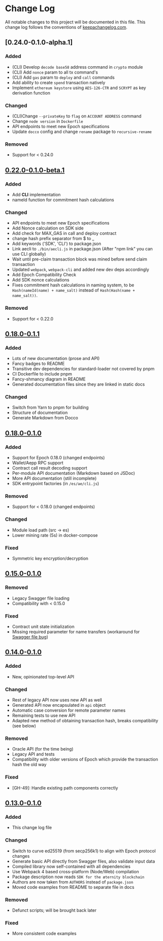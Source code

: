 # Change Log
All notable changes to this project will be documented in this file. This change
log follows the conventions of [keepachangelog.com](http://keepachangelog.com/).

## [0.24.0-0.1.0-alpha.1]
### Added
- (CLI) Develop `decode base58` address command in `crypto` module 
- (CLI) Add `nonce` param to all tx command's 
- (CLI) Add `gas` param to `deploy` and `call` commands
- Add ability to create `spend` transaction natively
- Implement `ethereum keystore` using `AES-126-CTR` and `SCRYPT` as key derivation function

### Changed
- (CLI)Change `--privateKey` to `flag` on `ACCOUNT ADDRESS` command
- Change `node version` in `Dockerfile`
- API endpoints to meet new Epoch specifications
- Update `docco` config and change `rename` package to `recursive-rename`

### Removed
- Support for < 0.24.0


## [0.22.0-0.1.0-beta.1]
### Added
- Add **CLI** implementation
- nameId function for commitment hash calculations

### Changed
- API endpoints to meet new Epoch specifications
- Add Nonce calculation on SDK side
- Add check for MAX_GAS in call and deploy contract
- change hash prefix separator from $ to _
- Add keywords ('SDK', 'CLI') to package.json
- Link aecli to `./bin/aecli.js` in package.json (After "npm link" you can use CLI globally)
- Wait until pre-claim transaction block was mined before send claim transaction
- Updated `webpack`, `webpack-cli` and added new dev deps accordingly
- Add Epoch Compatibility Check
- Add SDK nonce calculations
- Fixes commitment hash calculations in naming system, to be `Hash(nameId(name) + name_salt)` instead of `Hash(Hash(name + name_salt))`.

### Removed
- Support for < 0.22.0

## [0.18.0-0.1.1]
### Added
- Lots of new documentation (prose and API)
- Fancy badges to README
- Transitive dev dependencies for standard-loader not covered by pnpm
- CI Dockerfile to include pnpm
- Fancy-shmancy diagram in README
- Generated documentation files since they are linked in static docs

### Changed
- Switch from Yarn to pnpm for building
- Structure of documentation
- Generate Markdown from Docco

## [0.18.0-0.1.0]
### Added
- Support for Epoch 0.18.0 (changed endpoints)
- Wallet/Aepp RPC support
- Contract call result decoding support
- Per-module API documentation (Markdown based on JSDoc)
- More API documentation (still incomplete)
- SDK entrypoint factories (in `/es/ae/cli.js`)

### Removed
- Support for < 0.18.0 (changed endpoints)

### Changed
- Module load path (src -> es)
- Lower mining rate (5s) in docker-compose

### Fixed
- Symmetric key encryption/decryption

## [0.15.0-0.1.0]
### Removed
- Legacy Swagger file loading
- Compatibility with < 0.15.0

### Fixed
- Contract unit state initialization
- Missing required parameter for name transfers (workaround for
  [Swagger file bug])

[Swagger file bug]: https://www.pivotaltracker.com/n/projects/2124891

## [0.14.0-0.1.0]
### Added
- New, opinionated top-level API

### Changed
- Rest of legacy API now uses new API as well
- Generated API now encapsulated in `api` object
- Automatic case conversion for remote parameter names
- Remaining tests to use new API
- Adapted new method of obtaining transaction hash, breaks compatibility (see
  below)

### Removed
- Oracle API (for the time being)
- Legacy API and tests
- Compatibility with older versions of Epoch which provide the transaction hash
  the old way

### Fixed
- [GH-49]: Handle existing path components correctly

## [0.13.0-0.1.0]
### Added
- This change log file

### Changed
- Switch to curve ed25519 (from secp256k1) to align with Epoch protocol changes
- Generate basic API directly from Swagger files, also validate input data
- Compiled library now self-contained with all dependencies
- Use Webpack 4 based cross-platform (Node/Web) compilation
- Package description now reads `SDK for the æternity blockchain`
- Authors are now taken from `AUTHORS` instead of `package.json`
- Moved code examples from README to separate file in docs

### Removed
- Defunct scripts; will be brought back later

### Fixed
- More consistent code examples

[0.13.0-0.1.0]: https://github.com/aeternity/aepp-sdk-js/compare/v0.10.0-0.1.0...v0.13.0-0.1.0
[0.14.0-0.1.0]: https://github.com/aeternity/aepp-sdk-js/compare/v0.13.0-0.1.0...v0.14.0-0.1.0
[0.15.0-0.1.0]: https://github.com/aeternity/aepp-sdk-js/compare/v0.14.0-0.1.0...v0.15.0-0.1.0
[0.18.0-0.1.0]: https://github.com/aeternity/aepp-sdk-js/compare/v0.15.0-0.1.0...v0.18.0-0.1.0
[0.18.0-0.1.1]: https://github.com/aeternity/aepp-sdk-js/compare/v0.18.0-0.1.0...v0.18.0-0.1.1
[0.22.0-0.1.0-beta.1]: https://github.com/aeternity/aepp-sdk-js/compare/v0.18.0-0.1.1...v0.22.0-0.1.0-beta.1